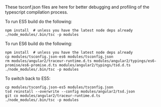 These tsconf.json files are here for better debugging and profiling of the typescript compilation process.

To run ES5 build do the following:

```
npm install  # unless you have the latest node deps already
./node_modules/.bin/tsc -p modules
```


To run ES6 build do the following:
```
npm install  # unless you have the latest node deps already 
cp modules/tsconfig.json-es6 modules/tsconfig.json
rm modules/angular2/traceur-runtime.d.ts modules/angular2/typings/es6-promise/es6-promise.d.ts modules/angular2/typings/tsd.d.ts
./node_modules/.bin/tsc -p modules
```


To switch back to ES5:
```
cp modules/tsconfig.json-es5 modules/tsconfig.json
tsd reinstall --overwrite --config modules/angular2/tsd.json
git co modules/angular2/traceur-runtime.d.ts
./node_modules/.bin/tsc -p modules
```

